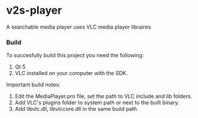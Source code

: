 # v2s-player
A searchable media player uses VLC media player libraires

### Build
To succesfully build this project you need the following:
1. Qt 5
2. VLC installed on your computer with the SDK.

Important build notes:
1. Edit the MediaPlayer.pro file, set the path to VLC include and lib folders.
2. Add VLC's plugins folder to system path or next to the built binary.
3. Add libvlc.dll, libvlccore.dll in the same build path
